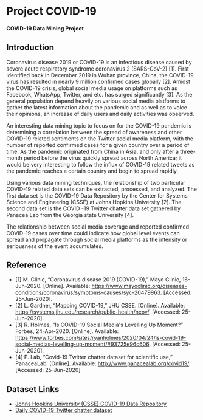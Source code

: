 # Project COVID-19

#### COVID-19 Data Mining Project 

## Introduction

Coronavirus disease 2019 or COVID-19 is an infectious disease caused by severe acute respiratory syndrome coronavirus 2 (SARS-CoV-2) [1]. First identified back in December 2019 in Wuhan province, China, the COVID-19 virus has resulted in nearly 9 million confirmed cases globally [2]. Amidst the COVID-19 crisis, global social media usage on platforms such as Facebook, WhatsApp, Twitter, and etc. has surged significantly [3]. As the general population depend heavily on various social media platforms to gather the latest information about the pandemic and as well as to voice their opinions, an increase of daily users and daily activities was observed.

An interesting data mining topic to focus on for the COVID-19 pandemic is determining a correlation between the spread of awareness and other COVID-19 related sentiments on the Twitter social media platform, with the number of reported confirmed cases for a given country over a period of time. As the pandemic originated from China in Asia, and only after a three-month period before the virus quickly spread across North America; it would be very interesting to follow the influx of COVID-19 related tweets as the pandemic reaches a certain country and begin to spread rapidly.

Using various data mining techniques, the relationship of two particular COVID-19 related data sets can be extracted, processed, and analyzed. The first data set is the COVID-19 Data Repository by the Center for Systems Science and Engineering (CSSE) at Johns Hopkins University [2]. The second data set is the COVID -19 Twitter chatter data set gathered by Panacea Lab from the Georgia state University [4].

The relationship between social media coverage and reported confirmed COVID-19 cases over time could indicate how global level events can spread and propagate through social media platforms as the intensity or seriousness of the event accumulates.


## Reference
- [1] M. Clinic, “Coronavirus disease 2019 (COVID-19),” Mayo Clinic, 16-Jun-2020. [Online]. Available: https://www.mayoclinic.org/diseases-conditions/coronavirus/symptoms-causes/syc-20479963. [Accessed: 25-Jun-2020].
- [2] L. Gardner, “Mapping COVID-19,” JHU CSSE. [Online]. Available: https://systems.jhu.edu/research/public-health/ncov/. [Accessed: 25-Jun-2020].
- [3] R. Holmes, “Is COVID-19 Social Media's Levelling Up Moment?” Forbes, 24-Apr-2020. [Online]. Available: https://www.forbes.com/sites/ryanholmes/2020/04/24/is-covid-19-social-medias-levelling-up-moment/#93725e96c606. [Accessed: 25-Jun-2020].
- [4] P. Lab, “Covid-19 Twitter chatter dataset for scientific use,” PanaceaLab. [Online]. Available: http://www.panacealab.org/covid19/. [Accessed: 25-Jun-2020]


## Dataset Links

- [Johns Hopkins University (CSSE) COVID-19 Data Repository](https://github.com/CSSEGISandData/COVID-19)
- [Daily COVID-19 Twitter chatter dataset](https://github.com/thepanacealab/covid19_twitter)
